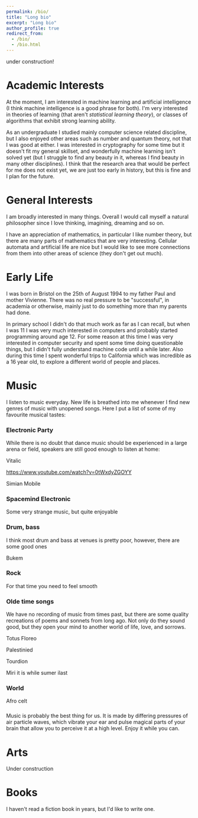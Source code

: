 ```yaml
---
permalink: /bio/
title: "Long bio"
excerpt: "Long bio"
author_profile: true
redirect_from:
  - /bio/
  - /bio.html
---
```


under construction!

Academic Interests
=====
At the moment, I am interested in machine learning and artificial intelligence (I think machine intelligence is a good phrase for both). I'm very interested in theories of learning (that aren't *statistical learning theory*), or classes of algorithms that exhibit strong learning ability.

As an undergraduate I studied mainly computer science related discipline, but I also enjoyed other areas such as number and quantum theory, not that I was good at either. I was interested in cryptography for some time but it doesn't fit my general skillset, and wonderfully machine learning isn't solved yet (but I struggle to find any beauty in it, whereas I find beauty in many other disciplines). I think that the research area that would be perfect for me does not exist yet, we are just too early in history, but this is fine and I plan for the future.

General Interests
=====
I am broadly interested in many things. Overall I would call myself a natural philosopher since I love thinking, imagining, dreaming and so on.

I have an appreciation of mathematics, in particular I like number theory, but there are many parts of mathematics that are very interesting. Cellular automata and artificial life are nice but I would like to see more connections from them into other areas of science (they don't get out much).

Early Life
=====
I was born in Bristol on the 25th of August 1994 to my father Paul and mother Vivienne.
There was no real pressure to be "successful", in academia or otherwise, mainly just to do something more than my parents had done.


 In primary school I didn't do that much work as far as I can recall, but when I was 11 I was very much interested in computers and probably started programming around age 12. For some reason at this time I was very interested in computer security and spent some time doing questionable things, but I didn't fully understand machine code until a while later. Also during this time I spent wonderful trips to California which was incredible as a 16 year old, to explore a different world of people and places.

Music
=====
I listen to music everyday. New life is breathed into me whenever I find new genres of music with unopened songs. Here I put a list of some of my favourite musical tastes:

### Electronic Party

While there is no doubt that dance music should be experienced in a large arena or field, speakers are still good enough to listen at home:

Vitalic

https://www.youtube.com/watch?v=0tWxdyZGOYY

Simian Mobile

### Spacemind Electronic

Some very strange music, but quite enjoyable

### Drum, bass

I think most drum and bass at venues is pretty poor, however, there are some good ones

Bukem

### Rock

For that time you need to feel smooth

### Olde time songs

We have no recording of music from times past, but there are some quality recreations of poems and sonnets from long ago. Not only do they sound good, but they open your mind to another world of life, love, and sorrows.

Totus Floreo

Palestinied

Tourdion

Miri it is while sumer ilast

### World

Afro celt

###

Music is probably the best thing for us. It is made by differing pressures of air particle waves, which vibrate your ear and pulse magical parts of your brain that allow you to perceive it at a high level. Enjoy it while you can.

Arts
=====

Under construction

Books
=====

I haven't read a fiction book in years, but I'd like to write one.

